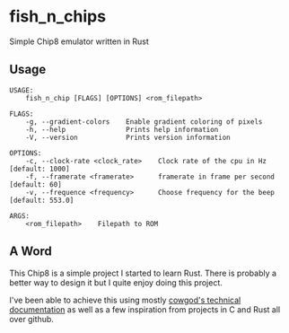 # fish_n_chips
Simple Chip8 emulator written in Rust

## Usage

```
USAGE:
    fish_n_chip [FLAGS] [OPTIONS] <rom_filepath>

FLAGS:
    -g, --gradient-colors    Enable gradient coloring of pixels
    -h, --help               Prints help information
    -V, --version            Prints version information

OPTIONS:
    -c, --clock-rate <clock_rate>    Clock rate of the cpu in Hz [default: 1000]
    -f, --framerate <framerate>      framerate in frame per second [default: 60]
    -v, --frequence <frequency>      Choose frequency for the beep [default: 553.0]

ARGS:
    <rom_filepath>    Filepath to ROM

```

## A Word

This Chip8 is a simple project I started to learn Rust.
There is probably a better way to design it but I quite enjoy doing this project.

I've been able to achieve this using mostly [cowgod's technical documentation](http://devernay.free.fr/hacks/chip8/C8TECH10.HTM) 
as well as a few inspiration from projects in C and Rust all over github.
